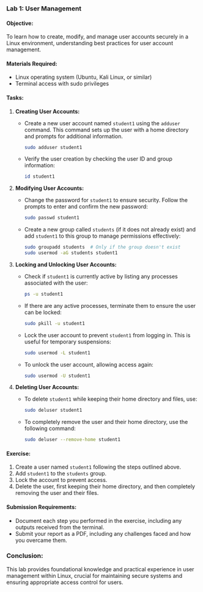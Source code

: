 
### **Lab 1: User Management**

#### **Objective:**
To learn how to create, modify, and manage user accounts securely in a Linux environment, understanding best practices for user account management.

#### **Materials Required:**
- Linux operating system (Ubuntu, Kali Linux, or similar)
- Terminal access with sudo privileges

#### **Tasks:**

1. **Creating User Accounts:**
   - Create a new user account named `student1` using the `adduser` command. This command sets up the user with a home directory and prompts for additional information.
     ```bash
     sudo adduser student1
     ```
   - Verify the user creation by checking the user ID and group information:
     ```bash
     id student1
     ```

2. **Modifying User Accounts:**
   - Change the password for `student1` to ensure security. Follow the prompts to enter and confirm the new password:
     ```bash
     sudo passwd student1
     ```
   - Create a new group called `students` (if it does not already exist) and add `student1` to this group to manage permissions effectively:
     ```bash
     sudo groupadd students  # Only if the group doesn't exist
     sudo usermod -aG students student1
     ```

3. **Locking and Unlocking User Accounts:**
   - Check if `student1` is currently active by listing any processes associated with the user:
     ```bash
     ps -u student1
     ```
   - If there are any active processes, terminate them to ensure the user can be locked:
     ```bash
     sudo pkill -u student1
     ```
   - Lock the user account to prevent `student1` from logging in. This is useful for temporary suspensions:
     ```bash
     sudo usermod -L student1
     ```
   - To unlock the user account, allowing access again:
     ```bash
     sudo usermod -U student1
     ```

4. **Deleting User Accounts:**
   - To delete `student1` while keeping their home directory and files, use:
     ```bash
     sudo deluser student1
     ```
   - To completely remove the user and their home directory, use the following command:
     ```bash
     sudo deluser --remove-home student1
     ```

#### **Exercise:**
1. Create a user named `student1` following the steps outlined above.
2. Add `student1` to the `students` group.
3. Lock the account to prevent access.
4. Delete the user, first keeping their home directory, and then completely removing the user and their files.

#### **Submission Requirements:**
- Document each step you performed in the exercise, including any outputs received from the terminal.
- Submit your report as a PDF, including any challenges faced and how you overcame them.

### **Conclusion:**
This lab provides foundational knowledge and practical experience in user management within Linux, crucial for maintaining secure systems and ensuring appropriate access control for users.

